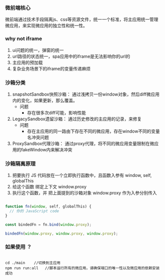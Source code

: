 ### 微前端核心

微前端通过技术手段隔离js、css等资源文件，统一一个标准，将主应用统一管理微应用，来实现微应用的独立性和统一性。

### why not iframe

1. ui问题的统一，弹窗的统一
2. url路径的状态统一，spa应用中的iframe是无法影响你的url的
3. 主应用的预加载
4. 复杂业务场景下的iframe的变量传递麻烦 

### 沙箱分类

1. snapshotSandbox快照沙箱： 通过浅拷贝一份window对象，然后diff微应用内的变化，如果更新，那么覆盖。
    - 问题
      - 存在很多次diff可能，影响性能
2. LegacySandbox遗留沙箱： 通过历史修改的主应用的记录，来修复
    - 问题
      - 存在主应用的同一路由下存在不同的微应用，存在window不同的变量名冲突问题
3. ProxySandbox代理沙箱： 通过proxy代理，将不同的微应用变量限制在微应用的fakeWindow内来解决冲突

### 沙箱隔离原理

1. 把要执行 JS 代码放在一个立即执行函数中，且函数入参有 window, self, globalThis
2. 给这个函数 绑定上下文 window.proxy
3. 执行这个函数，并 把上面提到的沙箱对象 window.proxy 作为入参分别传入

```js

function fn(window, self, globalThis) {
  // 你的 JavaScript code
}

const bindedFn = fn.bind(window.proxy);

bindedFn(window.proxy, window.proxy, window.proxy);

```

### 如果使用 ？

```shell

cd ./main    //切换到主应用
npm run run:all   //脚本运行所有的微应用，请确保端口的唯一性以及微应用的依赖安装成功

```